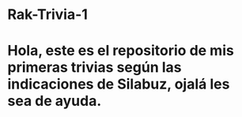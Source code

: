 # Rak-Trivia-1
# Hola, este es el repositorio de mis primeras trivias según las indicaciones de Silabuz, ojalá les sea de ayuda.
